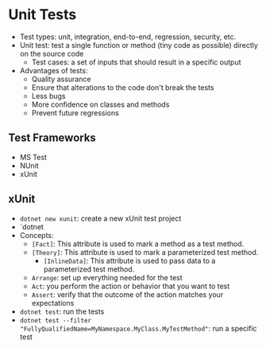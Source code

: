 # Unit Tests

- Test types: unit, integration, end-to-end, regression, security, etc.
- Unit test: test a single function or method (tiny code as possible) directly on the source code
  - Test cases: a set of inputs that should result in a specific output
- Advantages of tests:
  - Quality assurance
  - Ensure that alterations to the code don't break the tests
  - Less bugs
  - More confidence on classes and methods
  - Prevent future regressions

## Test Frameworks

- MS Test
- NUnit
- xUnit

## xUnit

- `dotnet new xunit`: create a new xUnit test project
- `dotnet
- Concepts:
  - `[Fact]`: This attribute is used to mark a method as a test method.
  - `[Theory]`: This attribute is used to mark a parameterized test method.
    - `[InlineData]`: This attribute is used to pass data to a parameterized test method.
  - `Arrange`: set up everything needed for the test
  - `Act`: you perform the action or behavior that you want to test
  - `Assert`: verify that the outcome of the action matches your expectations
- `dotnet test`: run the tests
- `dotnet test --filter "FullyQualifiedName=MyNamespace.MyClass.MyTestMethod"`: run a specific test

